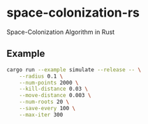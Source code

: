 # space-colonization-rs
Space-Colonization Algorithm in Rust

## Example

```sh
cargo run --example simulate --release -- \
    --radius 0.1 \
    --num-points 2000 \
    --kill-distance 0.03 \
    --move-distance 0.003 \
    --num-roots 20 \
    --save-every 100 \
    --max-iter 300
```
